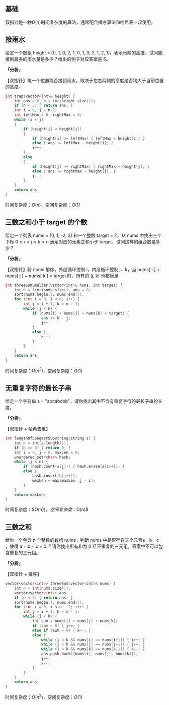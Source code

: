 ## 基础
双指针是一种$O(n)$时间复杂度的算法，通常配合排序算法和哈希表一起使用。

## 接雨水
给定一个数组 height = [0, 1, 0, 2, 1, 0, 1, 3, 2, 1, 2, 1]，表示地阶的高度，试问能接到最多的雨水量是多少？给出的例子对应答案是 6。

**「分析」**

【双指针】每一个位置能否接到雨水，取决于左右两侧的高度是否均大于当前位置的高度。

```cpp
int trap(vector<int>& height) {
    int ans = 0, n = int(height.size());
    if (n < 3) { return ans; }
    int i = 0, j = n-1;
    int leftMax = 0, rightMax = 0;
    while (i < j)
    {
        if (height[i] < height[j])
        {
            if (height[i] >= leftMax) { leftMax = height[i]; }
            else { ans += leftMax - height[i]; }
            i++;
        }
        else
        {
            if (height[j] >= rightMax) { rightMax = height[j]; }
            else { ans += rightMax - height[j]; }
            j--;
        }
    }
    return ans;
}
```
时间复杂度：$O(n)$，空间复杂度：$O(1)$

## 三数之和小于 target 的个数
给定一个列表 nums = [0, 1, -2, 3] 和一个整数 target = 2，从 nums 中找出三个下标 $0 \leq i < j < k < n$ 满足对应的元素之和小于 target，试问这样的组合数是多少？

**「分析」**

【双指针】将 nums 排序，外层循环控制 i，内层循环控制 j、k，当 nums[ i ] + nums[ j ] + nums[ k ] < target 时，所有的 (j, k] 也都满足

```cpp
int threeSumSmaller(vector<int>& nums, int target) {
    int n = (int)nums.size(), ans = 0;
    sort(nums.begin(), nums.end());
    for (int i = 0; i < n; i++) {
        int j = i + 1, k = n - 1;
        while (j < k) {
            if (nums[i] + nums[j] + nums[k] < target) {
                ans += k - j;
                j++;
            }
            else {
                k--;
            }
        }
    }
    return ans;
}
```
时间复杂度：$O(n^{2})$，空间复杂度：$O(1)$

## 无重复字符的最长子串
给定一个字符串 s = "abcabcbb"，请你找出其中不含有重复字符的最长子串的长度。

**「分析」**

【双指针 + 哈希去重】

```cpp
int lengthOfLongestSubstring(string s) {
    int n = int(s.length());
    if (n == 0) { return 0; }
    int i = 0, j = 0, maxLen = 0;
    unordered_set<char> hash;
    while (j < n) {
        if (hash.count(s[j])) { hash.erase(s[i++]); }
        else {
            hash.insert(s[j++]);
            maxLen = max(maxLen, j - i);
        }
    }
    return maxLen;
}
```
时间复杂度：$O(n})$，空间复杂度：$O(n)$

## 三数之和
给你一个包含 n 个整数的数组 nums，判断 nums 中是否存在三个元素a，b，c ，使得 a + b + c = 0 ？请你找出所有和为 0 且不重复的三元组。答案中不可以包含重复的三元组。

**「分析」**

【双指针 + 排序】

```cpp
vector<vector<int>> threeSum(vector<int>& nums) {
    int n = int(nums.size());
    vector<vector<int>> ans;
    if (n < 3) { return ans; }
    sort(nums.begin(), nums.end());
    for (int i = 0; i < n - 2; i++) {
        int j = i + 1, k = n - 1;
        while (j < k) {
            int sum = nums[i] + nums[j] + nums[k];
            if (sum < 0) { j++; }
            else if (sum > 0) { k--; }
            else {
                while (i < k && nums[i] == nums[i+1]) { i++; }
                while (j < k && nums[j] == nums[j+1]) { j++; }
                while (j < k && nums[k] == nums[k-1]) { k--; }
                ans.push_back({nums[i], nums[j], nums[k]});
                j++;
                k--;
            }
        }
    }
    return ans;
}
```
时间复杂度：$O(n^{2})$，空间复杂度：$O(1)$

